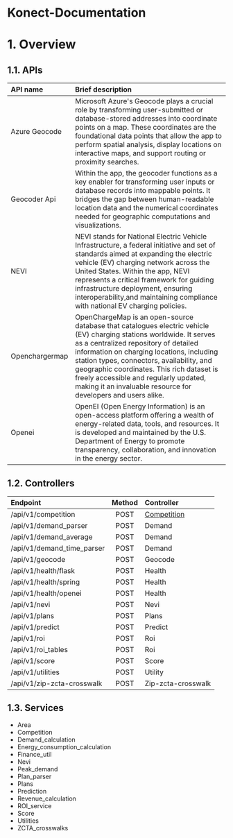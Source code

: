 # Konect-Documentation

# 1. Overview
## 1.1. APIs
|API name|Brief description|
|:--|:--|
|Azure Geocode|Microsoft Azure's Geocode plays a crucial role by transforming user-submitted or database-stored addresses into coordinate points on a map. These coordinates are the foundational data points that allow the app to perform spatial analysis, display locations on interactive maps, and support routing or proximity searches.|
|Geocoder Api|Within the app, the geocoder functions as a key enabler for transforming user inputs or database records into mappable points. It bridges the gap between human-readable location data and the numerical coordinates needed for geographic computations and visualizations.|
|NEVI|NEVI stands for National Electric Vehicle Infrastructure, a federal initiative and set of standards aimed at expanding the electric vehicle (EV) charging network across the United States. Within the app, NEVI represents a critical framework for guiding infrastructure deployment, ensuring interoperability,and maintaining compliance with national EV charging policies.|
|Openchargermap|OpenChargeMap is an open-source database that catalogues electric vehicle (EV) charging stations worldwide. It serves as a centralized repository of detailed information on charging locations, including station types, connectors, availability, and geographic coordinates. This rich dataset is freely accessible and regularly updated, making it an invaluable resource for developers and users alike.|
|Openei|OpenEI (Open Energy Information) is an open-access platform offering a wealth of energy-related data, tools, and resources. It is developed and maintained by the U.S. Department of Energy to promote transparency, collaboration, and innovation in the energy sector.|

## 1.2. Controllers
|Endpoint|Method|Controller|
|:--|:--:|:--|
|/api/v1/competition|POST|[Competition](https://github.com/AyhanHasanov/Konect-Documentation/blob/main/Controllers/Competition.md)
|/api/v1/demand_parser|POST|Demand
|/api/v1/demand_average|POST|Demand
|/api/v1/demand_time_parser|POST|Demand
|/api/v1/geocode|POST|Geocode
|/api/v1/health/flask|POST|Health
|/api/v1/health/spring|POST|Health
|/api/v1/health/openei|POST|Health
|/api/v1/nevi|POST|Nevi
|/api/v1/plans|POST|Plans
|/api/v1/predict|POST|Predict
|/api/v1/roi|POST|Roi
|/api/v1/roi_tables|POST|Roi
|/api/v1/score|POST|Score
|/api/v1/utilities|POST|Utility
|/api/v1/zip-zcta-crosswalk|POST|Zip-zcta-crosswalk

## 1.3. Services
-	Area
-	Competition
-	Demand_calculation
-	Energy_consumption_calculation
-	Finance_util
-	Nevi
-	Peak_demand
-	Plan_parser
-	Plans
-	Prediction
-	Revenue_calculation
-	ROI_service
-	Score
-	Utilities
-	ZCTA_crosswalks
